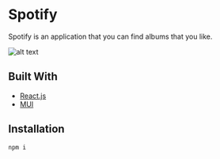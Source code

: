 # Spotify

Spotify is an application that you can find albums that you like. 

![alt text](https://i.ibb.co/1GQvxtf/Screenshot-2022-03-25-at-15-04-26.png)

## Built With

* [React.js](https://reactjs.org/)
* [MUI](https://mui.com/)

## Installation

```bash
npm i
```
